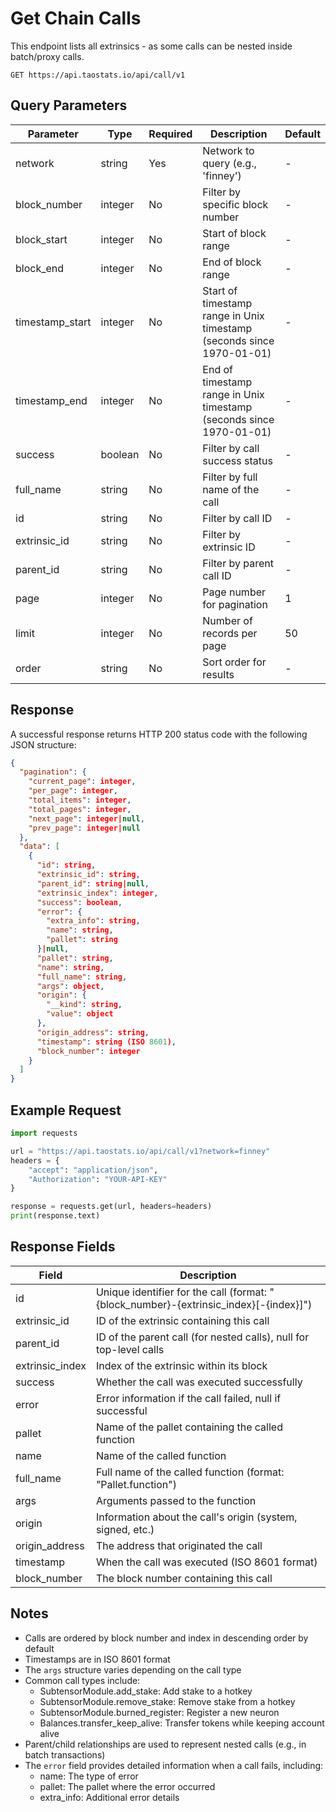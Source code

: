 # Get Chain Calls

This endpoint lists all extrinsics - as some calls can be nested inside batch/proxy calls.

```
GET https://api.taostats.io/api/call/v1
```

## Query Parameters

| Parameter | Type | Required | Description | Default |
|-----------|------|----------|-------------|---------|
| network | string | Yes | Network to query (e.g., 'finney') | - |
| block_number | integer | No | Filter by specific block number | - |
| block_start | integer | No | Start of block range | - |
| block_end | integer | No | End of block range | - |
| timestamp_start | integer | No | Start of timestamp range in Unix timestamp (seconds since 1970-01-01) | - |
| timestamp_end | integer | No | End of timestamp range in Unix timestamp (seconds since 1970-01-01) | - |
| success | boolean | No | Filter by call success status | - |
| full_name | string | No | Filter by full name of the call | - |
| id | string | No | Filter by call ID | - |
| extrinsic_id | string | No | Filter by extrinsic ID | - |
| parent_id | string | No | Filter by parent call ID | - |
| page | integer | No | Page number for pagination | 1 |
| limit | integer | No | Number of records per page | 50 |
| order | string | No | Sort order for results | - |

## Response

A successful response returns HTTP 200 status code with the following JSON structure:

```json
{
  "pagination": {
    "current_page": integer,
    "per_page": integer,
    "total_items": integer,
    "total_pages": integer,
    "next_page": integer|null,
    "prev_page": integer|null
  },
  "data": [
    {
      "id": string,
      "extrinsic_id": string,
      "parent_id": string|null,
      "extrinsic_index": integer,
      "success": boolean,
      "error": {
        "extra_info": string,
        "name": string,
        "pallet": string
      }|null,
      "pallet": string,
      "name": string,
      "full_name": string,
      "args": object,
      "origin": {
        "__kind": string,
        "value": object
      },
      "origin_address": string,
      "timestamp": string (ISO 8601),
      "block_number": integer
    }
  ]
}
```

## Example Request

```python
import requests

url = "https://api.taostats.io/api/call/v1?network=finney"
headers = {
    "accept": "application/json",
    "Authorization": "YOUR-API-KEY"
}

response = requests.get(url, headers=headers)
print(response.text)
```

## Response Fields

| Field | Description |
|-------|-------------|
| id | Unique identifier for the call (format: "{block_number}-{extrinsic_index}[-{index}]") |
| extrinsic_id | ID of the extrinsic containing this call |
| parent_id | ID of the parent call (for nested calls), null for top-level calls |
| extrinsic_index | Index of the extrinsic within its block |
| success | Whether the call was executed successfully |
| error | Error information if the call failed, null if successful |
| pallet | Name of the pallet containing the called function |
| name | Name of the called function |
| full_name | Full name of the called function (format: "Pallet.function") |
| args | Arguments passed to the function |
| origin | Information about the call's origin (system, signed, etc.) |
| origin_address | The address that originated the call |
| timestamp | When the call was executed (ISO 8601 format) |
| block_number | The block number containing this call |

## Notes

- Calls are ordered by block number and index in descending order by default
- Timestamps are in ISO 8601 format
- The `args` structure varies depending on the call type
- Common call types include:
  - SubtensorModule.add_stake: Add stake to a hotkey
  - SubtensorModule.remove_stake: Remove stake from a hotkey
  - SubtensorModule.burned_register: Register a new neuron
  - Balances.transfer_keep_alive: Transfer tokens while keeping account alive
- Parent/child relationships are used to represent nested calls (e.g., in batch transactions)
- The `error` field provides detailed information when a call fails, including:
  - name: The type of error
  - pallet: The pallet where the error occurred
  - extra_info: Additional error details 